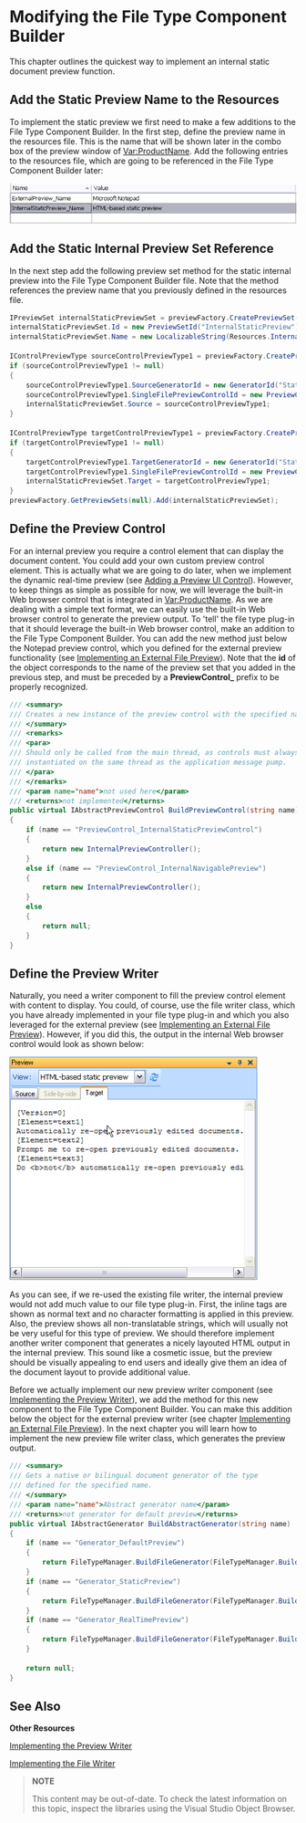 Modifying the File Type Component Builder
==

This chapter outlines the quickest way to implement an internal static document preview function.

Add the Static Preview Name to the Resources
--

To implement the static preview we first need to make a few additions to the File Type Component Builder. In the first step, define the preview name in the resources file. This is the name that will be shown later in the combo box of the preview window of <Var:ProductName>. Add the following entries to the resources file, which are going to be referenced in the File Type Component Builder later:

![InternalStaticPreviewName](images/InternalStaticPreviewName.jpg)

Add the Static Internal Preview Set Reference
--

In the next step add the following preview set method for the static internal preview into the File Type Component Builder file. Note that the method references the preview name that you previously defined in the resources file.

```cs
IPreviewSet internalStaticPreviewSet = previewFactory.CreatePreviewSet();
internalStaticPreviewSet.Id = new PreviewSetId("InternalStaticPreview");
internalStaticPreviewSet.Name = new LocalizableString(Resources.InternalStaticPreview_Name);

IControlPreviewType sourceControlPreviewType1 = previewFactory.CreatePreviewType<IControlPreviewType>() as IControlPreviewType;
if (sourceControlPreviewType1 != null)
{
    sourceControlPreviewType1.SourceGeneratorId = new GeneratorId("StaticPreview");
    sourceControlPreviewType1.SingleFilePreviewControlId = new PreviewControlId("InternalNavigablePreview");
    internalStaticPreviewSet.Source = sourceControlPreviewType1;
}

IControlPreviewType targetControlPreviewType1 = previewFactory.CreatePreviewType<IControlPreviewType>() as IControlPreviewType;
if (targetControlPreviewType1 != null)
{
    targetControlPreviewType1.TargetGeneratorId = new GeneratorId("StaticPreview");
    targetControlPreviewType1.SingleFilePreviewControlId = new PreviewControlId("InternalNavigablePreview");
    internalStaticPreviewSet.Target = targetControlPreviewType1;
}
previewFactory.GetPreviewSets(null).Add(internalStaticPreviewSet);
```

Define the Preview Control
--

For an internal preview you require a control element that can display the document content. You could add your own custom preview control element. This is actually what we are going to do later, when we implement the dynamic real-time preview (see [Adding a Preview UI Control](adding_a_preview_ui_control.md)). However, to keep things as simple as possible for now, we will leverage the built-in Web browser control that is integrated in <Var:ProductName>. As we are dealing with a simple text format, we can easily use the built-in Web browser control to generate the preview output. To 'tell' the file type plug-in that it should leverage the built-in Web browser control, make an addition to the File Type Component Builder. You can add the new method just below the Notepad preview control, which you defined for the external preview functionality (see [Implementing an External File Preview](implementing_an_external_file_preview.md)). Note that the **id** of the object corresponds to the name of the preview set that you added in the previous step, and must be preceded by a **PreviewControl_** prefix to be properly recognized.

```cs
/// <summary>
/// Creates a new instance of the preview control with the specified name.
/// </summary>
/// <remarks>
/// <para>
/// Should only be called from the main thread, as controls must always be
/// instantiated on the same thread as the application message pump.
/// </para>
/// </remarks>
/// <param name="name">not used here</param>
/// <returns>not implemented</returns>
public virtual IAbstractPreviewControl BuildPreviewControl(string name)
{
    if (name == "PreviewControl_InternalStaticPreviewControl")
    {
        return new InternalPreviewController();
    }
    else if (name == "PreviewControl_InternalNavigablePreview")
    {
        return new InternalPreviewController();
    }
    else
    {
        return null;
    }
}
```

Define the Preview Writer
--

Naturally, you need a writer component to fill the preview control element with content to display. You could, of course, use the file writer class, which you have already implemented in your file type plug-in and which you also leveraged for the external preview (see [Implementing an External File Preview](implementing_an_external_file_preview.md)). However, if you did this, the output in the internal Web browser control would look as shown below:

![StaticPreviewNotGood](images/StaticPreviewNotGood.jpg)

As you can see, if we re-used the existing file writer, the internal preview would not add much value to our file type plug-in. First, the inline tags are shown as normal text and no character formatting is applied in this preview. Also, the preview shows all non-translatable strings, which will usually not be very useful for this type of preview. We should therefore implement another writer component that generates a nicely layouted HTML output in the internal preview. This sound like a cosmetic issue, but the preview should be visually appealing to end users and ideally give them an idea of the document layout to provide additional value.

Before we actually implement our new preview writer component (see [Implementing the Preview Writer](implementing_the_preview_writer.md)), we add the method for this new component to the File Type Component Builder. You can make this addition below the object for the external preview writer (see chapter [Implementing an External File Preview](implementing_an_external_file_preview.md)). In the next chapter you will learn how to implement the new preview file writer class, which generates the preview output.

```cs
/// <summary>
/// Gets a native or bilingual document generator of the type
/// defined for the specified name.
/// </summary>
/// <param name="name">Abstract generator name</param>
/// <returns>not generator for default preview</returns>
public virtual IAbstractGenerator BuildAbstractGenerator(string name)
{
    if (name == "Generator_DefaultPreview")
    {
        return FileTypeManager.BuildFileGenerator(FileTypeManager.BuildNativeGenerator(new SimpleTextWriter()));
    }
    if (name == "Generator_StaticPreview")
    {
        return FileTypeManager.BuildFileGenerator(FileTypeManager.BuildNativeGenerator(new SimpleTextWriter()));
    }
    if (name == "Generator_RealTimePreview")
    {
        return FileTypeManager.BuildFileGenerator(FileTypeManager.BuildNativeGenerator(new InternalPreviewWriter()));
    }

    return null;
}
```

See Also
--

**Other Resources**

[Implementing the Preview Writer](implementing_the_preview_writer.md)

[Implementing the File Writer](implementing_the_file_writer.md)

>**NOTE**
>
> This content may be out-of-date. To check the latest information on this topic, inspect the libraries using the Visual Studio Object Browser.